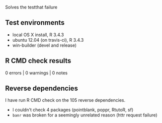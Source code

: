 
Solves the testthat failure


## Test environments

* local OS X install, R 3.4.3
* ubuntu 12.04 (on travis-ci), R 3.4.3
* win-builder (devel and release)


## R CMD check results

0 errors | 0 warnings | 0 notes


## Reverse dependencies

I have run R CMD check on the 105 reverse dependencies.

- I couldn't check 4 packages (pointblank, poppr, RtutoR, sf)
- `banr` was broken for a seemingly unrelated reason (httr request failure)
